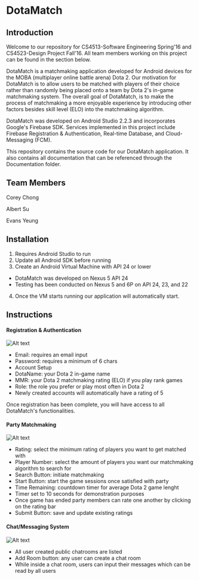 # DotaMatch

Introduction
------------
Welcome to our repository for CS4513-Software Engineering Spring'16 and CS4523-Design Project Fall'16. All team members working on this project can be found in the section below. 

DotaMatch is a matchmaking application developed for Android devices for the MOBA (multiplayer online battle arena) Dota 2. Our motivation for DotaMatch is to allow users to be matched with players of their choice rather than randomly being placed onto a team by Dota 2's in-game matchmaking system. The overall goal of DotaMatch, is to make the process of matchmaking a more enjoyable experience by introducing other factors besides skill level (ELO) into the matchmaking algorithm.

DotaMatch was developed on Android Studio 2.2.3 and incorporates Google's Firebase SDK. Services implemented in this project include Firebase Registration & Authentication, Real-time Database, and Cloud-Messaging (FCM). 

This repository contains the source code for our DotaMatch application. It also contains all documentation that can be referenced through the Documentation folder. 

Team Members
-------------
  
Corey Chong
  
Albert Su
  
Evans Yeung


Installation
------------
1. Requires Android Studio to run
2. Update all Android SDK before running
3. Create an Android Virtual Machine with API 24 or lower
  * DotaMatch was developed on Nexus 5 API 24
  * Testing has been conducted on Nexus 5 and 6P on API 24, 23, and 22
4. Once the VM starts running our application will automatically start.

Instructions
------------

#### Registration & Authentication

![Alt text](/README_Images/Registration&LoginFunctions.gif?raw=true)

* Email:  requires an email input
* Password: requires a minimum of 6 chars
* Account Setup
 * DotaName:  your Dota 2 in-game name
 * MMR: your Dota 2 matchmaking rating (ELO) if you play rank games
 * Role: the role you prefer or play most often in Dota 2
 * Newly created accounts will automatically have a rating of 5

Once registration has been complete, you will have access to all DotaMatch's functionalities. 

#### Party Matchmaking

![Alt text](/README_Images/PartyFunction.gif?raw=true)

* Rating: select the minimum rating of players you want to get matched with
* Player Number: select the amount of players you want our matchmaking algorithm to search for
* Search Button: initiate matchmaking
* Start Button: start the game sessions once satisfied with party
* Time Remaining: countdown timer for average Dota 2 game lenght
 * Timer set to 10 seconds for demonstration purposes
 * Once game has ended party members can rate one another by clicking on the rating bar
* Submit Button: save and update existing ratings


#### Chat/Messaging System

![Alt text](/README_Images/ChatFunction.gif?raw=true)

* All user created public chatrooms are listed
* Add Room button: any user can create a chat room
* While inside a chat room, users can input their messages which can be read by all users
